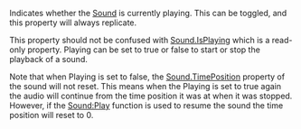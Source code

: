 Indicates whether the [Sound](https://create.roblox.com/docs/reference/engine/classes/Sound) is currently playing. This can be toggled,
and this property will always replicate.

This property should not be confused with [Sound.IsPlaying](https://create.roblox.com/docs/reference/engine/classes/Sound#IsPlaying) which is a
read-only property. Playing can be set to true or false to start or stop
the playback of a sound.

Note that when Playing is set to false, the [Sound.TimePosition](https://create.roblox.com/docs/reference/engine/classes/Sound#TimePosition) property
of the sound will not reset. This means when the Playing is set to true
again the audio will continue from the time position it was at when it was
stopped. However, if the [Sound:Play](https://create.roblox.com/docs/reference/engine/classes/Sound#Play) function is used to resume the sound
the time position will reset to 0.